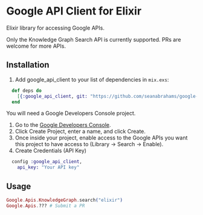 # Google API Client for Elixir

Elixir library for accessing Google APIs.

Only the Knowledge Graph Search API is currently supported. PRs are welcome for more APIs.

## Installation

1. Add google_api_client to your list of dependencies in `mix.exs`:

```elixir
  def deps do
    [{:google_api_client, git: "https://github.com/seanabrahams/google-api-client.git"}]
  end
```

You will need a Google Developers Console project.

1. Go to the [Google Developers Console](https://console.developers.google.com/project).
2. Click Create Project, enter a name, and click Create.
3. Once inside your project, enable access to the Google APIs you want this project to have access to (Library -> Search -> Enable).
4. Create Credentials (API Key)

```elixir
  config :google_api_client,
    api_key: "Your API key"
```

## Usage

```elixir
Google.Apis.KnowledgeGraph.search("elixir")
Google.Apis.??? # Submit a PR
```
